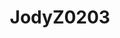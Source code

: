 ---
title: JodyZ0203
github: https://github.com/JodyZ0203
mode: light
transition: 1s
score: 53.9
archetype:
- Minimalistic
---